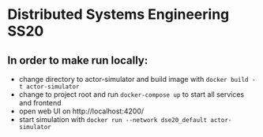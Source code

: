 Distributed Systems Engineering SS20
===================================

In order to make run locally:
-----------------------------

- change directory to actor-simulator and build image with `docker build -t actor-simulator`
- change to project root and run `docker-compose up` to start all services and frontend
- open web UI on http://localhost:4200/
- start simulation with `docker run --network dse20_default actor-simulator`
